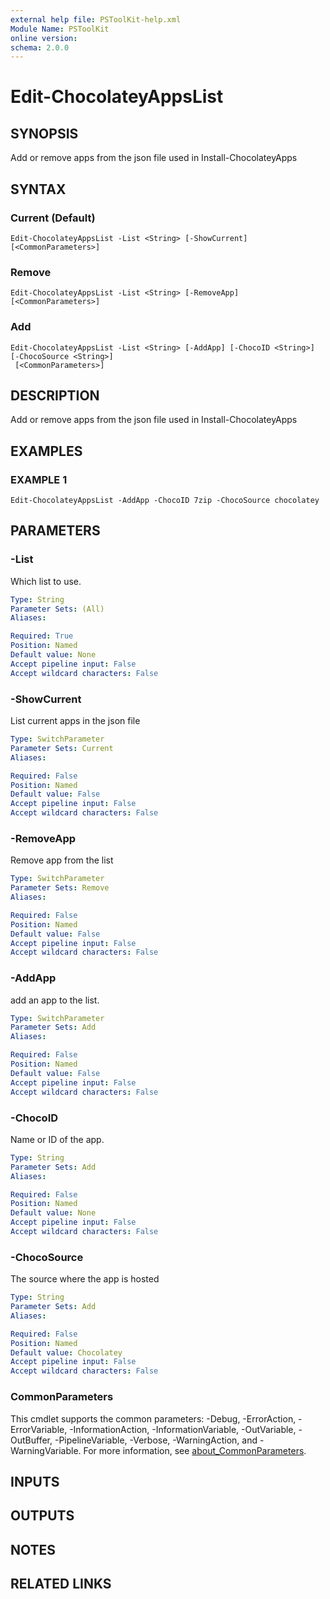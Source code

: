 ```yaml
---
external help file: PSToolKit-help.xml
Module Name: PSToolKit
online version:
schema: 2.0.0
---
```


# Edit-ChocolateyAppsList

## SYNOPSIS
Add or remove apps from the json file used in Install-ChocolateyApps

## SYNTAX

### Current (Default)
```
Edit-ChocolateyAppsList -List <String> [-ShowCurrent] [<CommonParameters>]
```

### Remove
```
Edit-ChocolateyAppsList -List <String> [-RemoveApp] [<CommonParameters>]
```

### Add
```
Edit-ChocolateyAppsList -List <String> [-AddApp] [-ChocoID <String>] [-ChocoSource <String>]
 [<CommonParameters>]
```

## DESCRIPTION
Add or remove apps from the json file used in Install-ChocolateyApps

## EXAMPLES

### EXAMPLE 1
```
Edit-ChocolateyAppsList -AddApp -ChocoID 7zip -ChocoSource chocolatey
```

## PARAMETERS

### -List
Which list to use.

```yaml
Type: String
Parameter Sets: (All)
Aliases:

Required: True
Position: Named
Default value: None
Accept pipeline input: False
Accept wildcard characters: False
```

### -ShowCurrent
List current apps in the json file

```yaml
Type: SwitchParameter
Parameter Sets: Current
Aliases:

Required: False
Position: Named
Default value: False
Accept pipeline input: False
Accept wildcard characters: False
```

### -RemoveApp
Remove app from the list

```yaml
Type: SwitchParameter
Parameter Sets: Remove
Aliases:

Required: False
Position: Named
Default value: False
Accept pipeline input: False
Accept wildcard characters: False
```

### -AddApp
add an app to the list.

```yaml
Type: SwitchParameter
Parameter Sets: Add
Aliases:

Required: False
Position: Named
Default value: False
Accept pipeline input: False
Accept wildcard characters: False
```

### -ChocoID
Name or ID of the app.

```yaml
Type: String
Parameter Sets: Add
Aliases:

Required: False
Position: Named
Default value: None
Accept pipeline input: False
Accept wildcard characters: False
```

### -ChocoSource
The source where the app is hosted

```yaml
Type: String
Parameter Sets: Add
Aliases:

Required: False
Position: Named
Default value: Chocolatey
Accept pipeline input: False
Accept wildcard characters: False
```

### CommonParameters
This cmdlet supports the common parameters: -Debug, -ErrorAction, -ErrorVariable, -InformationAction, -InformationVariable, -OutVariable, -OutBuffer, -PipelineVariable, -Verbose, -WarningAction, and -WarningVariable. For more information, see [about_CommonParameters](http://go.microsoft.com/fwlink/?LinkID=113216).

## INPUTS

## OUTPUTS

## NOTES

## RELATED LINKS
